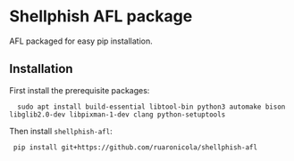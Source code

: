# Shellphish AFL package

AFL packaged for easy pip installation.

## Installation

First install the prerequisite packages:

	  sudo apt install build-essential libtool-bin python3 automake bison libglib2.0-dev libpixman-1-dev clang python-setuptools

Then install `shellphish-afl`:

     pip install git+https://github.com/ruaronicola/shellphish-afl
